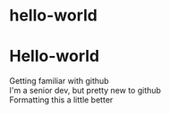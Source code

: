 # hello-world
<H1>Hello-world</H1>
Getting familiar with github<br>
I'm a senior dev, but pretty new to github<br>
Formatting this a little better
